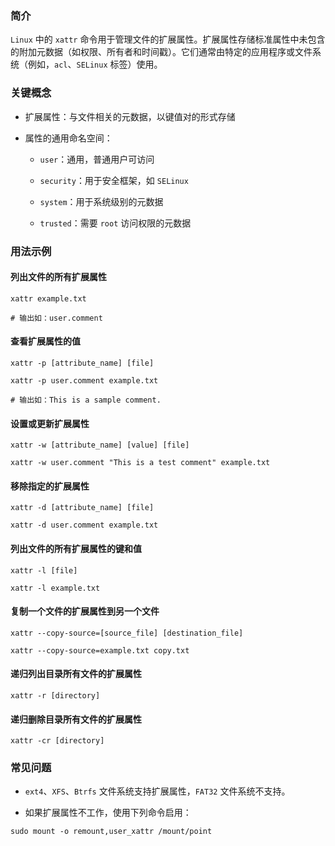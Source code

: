 ### 简介

`Linux` 中的 `xattr` 命令用于管理文件的扩展属性。扩展属性存储标准属性中未包含的附加元数据（如权限、所有者和时间戳）。它们通常由特定的应用程序或文件系统（例如，`acl`、`SELinux` 标签）使用。

### 关键概念

* 扩展属性：与文件相关的元数据，以键值对的形式存储

* 属性的通用命名空间：

    * `user`：通用，普通用户可访问

    * `security`：用于安全框架，如 `SELinux`

    * `system`：用于系统级别的元数据

    * `trusted`：需要 `root` 访问权限的元数据

### 用法示例

#### 列出文件的所有扩展属性

```shell
xattr example.txt

# 输出如：user.comment
```

#### 查看扩展属性的值

```shell
xattr -p [attribute_name] [file]

xattr -p user.comment example.txt

# 输出如：This is a sample comment.
```

#### 设置或更新扩展属性

```shell
xattr -w [attribute_name] [value] [file]

xattr -w user.comment "This is a test comment" example.txt
```

#### 移除指定的扩展属性

```shell
xattr -d [attribute_name] [file]

xattr -d user.comment example.txt
```

#### 列出文件的所有扩展属性的键和值

```shell
xattr -l [file]

xattr -l example.txt
```

#### 复制一个文件的扩展属性到另一个文件

```shell
xattr --copy-source=[source_file] [destination_file]

xattr --copy-source=example.txt copy.txt
```

#### 递归列出目录所有文件的扩展属性

```shell
xattr -r [directory]
```

#### 递归删除目录所有文件的扩展属性

```shell
xattr -cr [directory]
```

### 常见问题

* `ext4`、`XFS`、`Btrfs` 文件系统支持扩展属性，`FAT32` 文件系统不支持。

* 如果扩展属性不工作，使用下列命令启用：

```shell
sudo mount -o remount,user_xattr /mount/point
```
